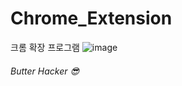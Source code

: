 # Chrome_Extension
크롬 확장 프로그램
![image](https://user-images.githubusercontent.com/62286464/116836092-3db23a00-ac00-11eb-9c69-22703ca0a894.png)



###### Butter Hacker 😎
